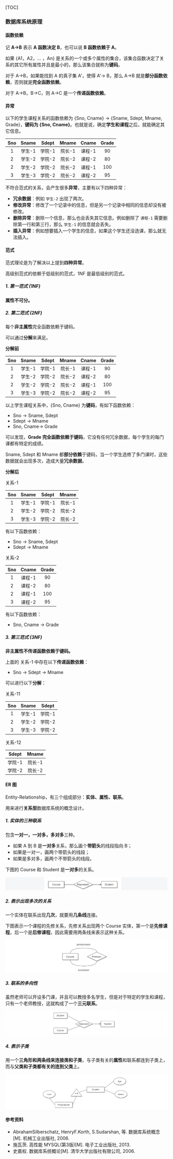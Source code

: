 [TOC]

### 数据库系统原理

#### 函数依赖

记 **A->B** 表示 **A 函数决定 B**，也可以说 **B 函数依赖于 A**。

如果 {A1，A2，... ，An} 是关系的一个或多个属性的集合，该集合函数决定了关系的其它所有属性并且是最小的，那么该集合就称为**键码**。

对于 A->B，如果能找到 A 的真子集 A'，使得 A'-> B，那么 A->B 就是**部分函数依赖**，否则就是**完全函数依赖**。

对于 A->B，B->C，则 A->C 是一个**传递函数依赖**。



#### 异常

以下的学生课程关系的函数依赖为 {Sno, Cname} -> {Sname, Sdept, Mname, Grade}，**键码为 {Sno, Cname}**。也就是说，确定**学生和课程**之后，就能确定其它信息。

| Sno  | Sname  | Sdept  | Mname  | Cname  | Grade |
| :--: | :----: | :----: | :----: | :----: | :---: |
|  1   | 学生-1 | 学院-1 | 院长-1 | 课程-1 |  90   |
|  2   | 学生-2 | 学院-2 | 院长-2 | 课程-2 |  80   |
|  2   | 学生-2 | 学院-2 | 院长-2 | 课程-1 |  100  |
|  3   | 学生-3 | 学院-2 | 院长-2 | 课程-2 |  95   |

不符合范式的关系，会产生很多**异常**，主要有以下四种异常：

- **冗余数据**：例如 `学生-2` 出现了两次。
- **修改异常**：修改了一个记录中的信息，但是另一个记录中相同的信息却没有被修改。
- **删除异常**：删除一个信息，那么也会丢失其它信息。例如删除了 `课程-1` 需要删除第一行和第三行，那么 `学生-1` 的信息就会丢失。
- **插入异常**：例如想要插入一个学生的信息，如果这个学生还没选课，那么就无法插入。



#### 范式

范式理论是为了解决以上提到**四种异常**。

高级别范式的依赖于低级别的范式，1NF 是最低级别的范式。

##### 1. 第一范式 (1NF)

**属性不可分。**

##### 2. 第二范式 (2NF)

每个**非主属性**完全函数依赖于键码。

可以通过**分解**来满足。

**分解前**

| Sno  | Sname  | Sdept  | Mname  | Cname  | Grade |
| :--: | :----: | :----: | :----: | :----: | :---: |
|  1   | 学生-1 | 学院-1 | 院长-1 | 课程-1 |  90   |
|  2   | 学生-2 | 学院-2 | 院长-2 | 课程-2 |  80   |
|  2   | 学生-2 | 学院-2 | 院长-2 | 课程-1 |  100  |
|  3   | 学生-3 | 学院-2 | 院长-2 | 课程-2 |  95   |

以上学生课程关系中，{Sno, Cname} 为**键码**，有如下函数依赖：

- Sno -> Sname, Sdept
- Sdept -> Mname
- Sno, Cname-> Grade

可以发现，**Grade 完全函数依赖于键码**，它没有任何冗余数据，每个学生的每门课都有特定的成绩。

Sname, Sdept 和 Mname 都**部分依赖**于键码，当一个学生选修了多门课时，这些数据就会出现多次，造成大量**冗余数据**。

**分解后**

关系-1

| Sno  | Sname  | Sdept  | Mname  |
| :--: | :----: | :----: | :----: |
|  1   | 学生-1 | 学院-1 | 院长-1 |
|  2   | 学生-2 | 学院-2 | 院长-2 |
|  3   | 学生-3 | 学院-2 | 院长-2 |

有以下函数依赖：

- Sno -> Sname, Sdept
- Sdept -> Mname

关系-2

| Sno  | Cname  | Grade |
| :--: | :----: | :---: |
|  1   | 课程-1 |  90   |
|  2   | 课程-2 |  80   |
|  2   | 课程-1 |  100  |
|  3   | 课程-2 |  95   |

有以下函数依赖：

- Sno, Cname ->  Grade

##### 3. 第三范式 (3NF)

**非主属性不传递函数依赖于键码。**

上面的 关系-1 中存在以下**传递函数依赖**：

- Sno -> Sdept -> Mname

可以进行以下**分解**：

关系-11

| Sno  | Sname  | Sdept  |
| :--: | :----: | :----: |
|  1   | 学生-1 | 学院-1 |
|  2   | 学生-2 | 学院-2 |
|  3   | 学生-3 | 学院-2 |

关系-12

| Sdept  | Mname  |
| :----: | :----: |
| 学院-1 | 院长-1 |
| 学院-2 | 院长-2 |



#### ER 图

Entity-Relationship，有三个组成部分：**实体、属性、联系**。

用来进行**关系型**数据库系统的概念设计。

##### 1. 实体的三种联系

包含**一对一，一对多，多对多**三种。

- 如果 A 到 B 是**一对多**关系，那么画个**带箭头**的线段指向 B；
- 如果是一对一，画两个带箭头的线段；
- 如果是多对多，画两个不带箭头的线段。

下图的 Course 和 Student 是**一对多**的关系。

![image-20200417150541977](assets/image-20200417150541977.png)

##### 2. 表示出现多次的关系

一个实体在联系出现**几次**，就要用**几条线**连接。

下图表示一个课程的先修关系，先修关系出现两个 Course 实体，第一个是**先修课程**，后一个是**后修课程**，因此需要用两条线来表示这种关系。

![image-20200417150704398](assets/image-20200417150704398.png)

##### 3. 联系的多向性

虽然老师可以开设多门课，并且可以教授多名学生，但是对于特定的学生和课程，只有一个老师教授，这就构成了一个**三元联系**。

![image-20200417150815381](assets/image-20200417150815381.png)

##### 4. 表示子类

用一个**三角形和两条线来连接类和子类**，与子类有关的**属性**和联系都连到子类上，而与**父类和子类都有关的连到父类**上。

![image-20200417150829899](assets/image-20200417150829899.png)





#### 参考资料

- AbrahamSilberschatz, HenryF.Korth, S.Sudarshan, 等. 数据库系统概念 [M]. 机械工业出版社, 2006.
- 施瓦茨. 高性能 MYSQL(第3版)[M]. 电子工业出版社, 2013.
- 史嘉权. 数据库系统概论[M]. 清华大学出版社有限公司, 2006.